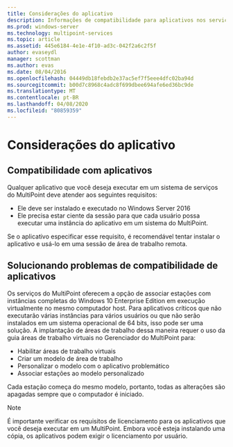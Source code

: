 ```yaml
---
title: Considerações do aplicativo
description: Informações de compatibilidade para aplicativos nos serviços do MultiPoint
ms.prod: windows-server
ms.technology: multipoint-services
ms.topic: article
ms.assetid: 445e6184-4e1e-4f10-ad3c-042f2a6c2f5f
author: evaseydl
manager: scottman
ms.author: evas
ms.date: 08/04/2016
ms.openlocfilehash: 04449db18febdb2e37ac5ef7f5eee4dfc02ba94d
ms.sourcegitcommit: b00d7c8968c4adc8f699dbee694afe6ed36bc9de
ms.translationtype: MT
ms.contentlocale: pt-BR
ms.lasthandoff: 04/08/2020
ms.locfileid: "80859359"
---
```

# <a name="application-considerations"></a>Considerações do aplicativo
  
## <a name="application-compatibility"></a>Compatibilidade com aplicativos

Qualquer aplicativo que você deseja executar em um sistema de serviços do MultiPoint deve atender aos seguintes requisitos:
  
- Ele deve ser instalado e executado no Windows Server 2016 
- Ele precisa estar ciente da sessão para que cada usuário possa executar uma instância do aplicativo em um sistema do MultiPoint.
  
Se o aplicativo especificar esse requisito, é recomendável tentar instalar o aplicativo e usá-lo em uma sessão de área de trabalho remota. 

## <a name="addressing-application-compatibility-problems"></a>Solucionando problemas de compatibilidade de aplicativos  
Os serviços do MultiPoint oferecem a opção de associar estações com instâncias completas do Windows 10 Enterprise Edition em execução virtualmente no mesmo computador host. Para aplicativos críticos que não executarão várias instâncias para vários usuários ou que não serão instalados em um sistema operacional de 64 bits, isso pode ser uma solução. A implantação de áreas de trabalho dessa maneira requer o uso da guia áreas de trabalho virtuais no Gerenciador do MultiPoint para:  
  
-   Habilitar áreas de trabalho virtuais  
-   Criar um modelo de área de trabalho  
-   Personalizar o modelo com o aplicativo problemático  
-   Associar estações ao modelo personalizado  

Cada estação começa do mesmo modelo, portanto, todas as alterações são apagadas sempre que o computador é iniciado.  
  
>[!NOTE] 
>É importante verificar os requisitos de licenciamento para os aplicativos que você deseja executar em um MultiPoint. Embora você esteja instalando uma cópia, os aplicativos podem exigir o licenciamento por usuário.  
  
